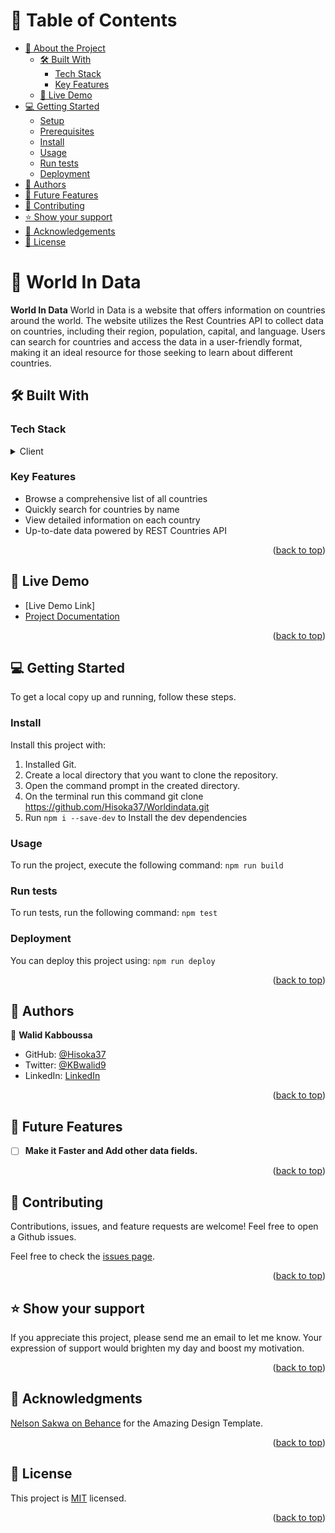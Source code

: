  
# 📗 Table of Contents

- [📖 About the Project](#about-project)
  - [🛠 Built With](#built-with)
    - [Tech Stack](#tech-stack)
    - [Key Features](#key-features)
  - [🚀 Live Demo](#live-demo)
- [💻 Getting Started](#getting-started)
  - [Setup](#setup)
  - [Prerequisites](#prerequisites)
  - [Install](#install)
  - [Usage](#usage)
  - [Run tests](#run-tests)
  - [Deployment](#triangular_flag_on_post-deployment)
- [👥 Authors](#authors)
- [🔭 Future Features](#future-features)
- [🤝 Contributing](#contributing)
- [⭐️ Show your support](#support)
- [🙏 Acknowledgements](#acknowledgements)
- [📝 License](#license)


# 📖 World In Data<a name="about-project"></a>


**World In Data** World in Data is a website that offers information on countries around the world. The website utilizes the Rest Countries API to collect data on countries, including their region, population, capital, and language. Users can search for countries and access the data in a user-friendly format, making it an ideal resource for those seeking to learn about different countries.

## 🛠 Built With <a name="built-with"></a>

### Tech Stack <a name="tech-stack"></a>

<details>
  <summary>Client</summary>
  <ul>
    <li><a href="">React.js</a></li>
    <li><a href="">Redux</a></li>
    <li><a href="">HTML/CSS/a></li>
  </ul>
  <summary>API</summary>
  <ul>
    <li><a href="">[Rest Countries](https://restcountries.com/#rest-countries)</a></li>
  </ul>
</details>

### Key Features <a name="key-features"></a>



- Browse a comprehensive list of all countries
- Quickly search for countries by name
- View detailed information on each country
- Up-to-date data powered by REST Countries API

<p align="right">(<a href="#readme-top">back to top</a>)</p>

<!-- LIVE DEMO -->

## 🚀 Live Demo <a name="live-demo"></a>


- [Live Demo Link]
- [Project Documentation](https://www.loom.com/share/6de321c38de2425b9716f4f8dbba6c67)

<p align="right">(<a href="#readme-top">back to top</a>)</p>



## 💻 Getting Started <a name="getting-started"></a>

To get a local copy up and running, follow these steps.

### Install

Install this project with:
1. Installed Git.
2. Create a local directory that you want to clone the repository.
3. Open the command prompt in the created directory.
4. On the terminal run this command git clone <https://github.com/Hisoka37/Worldindata.git>
5. Run ``` npm i --save-dev ```  to Install the dev dependencies
### Usage

To run the project, execute the following command:
``` npm run build ```

### Run tests

To run tests, run the following command:
``` npm test ```

### Deployment

You can deploy this project using:
``` npm run deploy ```

<p align="right">(<a href="#readme-top">back to top</a>)</p>

<!-- AUTHORS -->

## 👥 Authors <a name="authors"></a>



👤 **Walid Kabboussa**

- GitHub: [@Hisoka37](https://github.com/Hisoka37)
- Twitter: [@KBwalid9](https://twitter.com/KBwalid9)
- LinkedIn: [LinkedIn](https://www.linkedin.com/in/walidkb/)


<p align="right">(<a href="#readme-top">back to top</a>)</p>

<!-- FUTURE FEATURES -->

## 🔭 Future Features <a name="future-features"></a>


- [ ] **Make it Faster and Add other data fields.**



<p align="right">(<a href="#readme-top">back to top</a>)</p>



## 🤝 Contributing <a name="contributing"></a>

Contributions, issues, and feature requests are welcome!
Feel free to open a Github issues.

Feel free to check the [issues page](../../issues/).

<p align="right">(<a href="#readme-top">back to top</a>)</p>

<!-- SUPPORT -->

## ⭐️ Show your support <a name="support"></a>

If you appreciate this project, please send me an email to let me know. Your expression of support would brighten my day and boost my motivation.

<p align="right">(<a href="#readme-top">back to top</a>)</p>


## 🙏 Acknowledgments <a name="acknowledgements"></a>

[ Nelson Sakwa on Behance](https://www.behance.net/sakwadesignstudio) for the Amazing Design Template.


<p align="right">(<a href="#readme-top">back to top</a>)</p>

## 📝 License <a name="license"></a>

This project is [MIT](./LICENSE) licensed.

<p align="right">(<a href="#readme-top">back to top</a>)</p>
